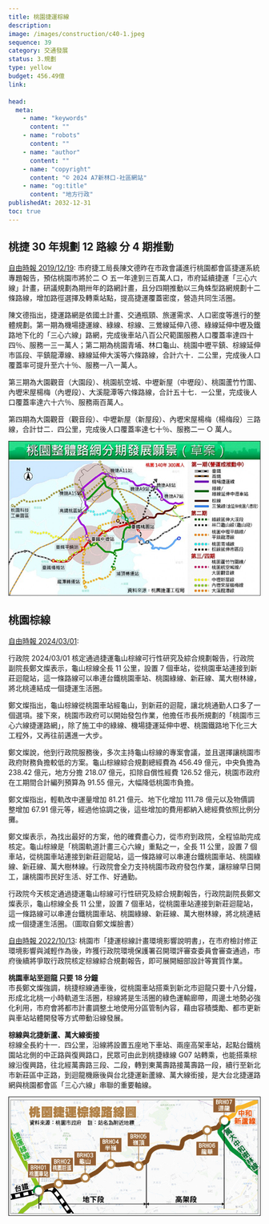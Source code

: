 ```yaml
---
title: 桃園捷運棕線
description:
image: /images/construction/c40-1.jpeg
sequence: 39
category: 交通發展
status: 3.規劃
type: yellow
budget: 456.49億
link:

head:
  meta:
    - name: "keywords"
      content: ""
    - name: "robots"
      content: ""
    - name: "author"
      content: ""
    - name: "copyright"
      content: "© 2024 A7新林口-社區網站"
    - name: "og:title"
      content: "地方行政"
publishedAt: 2032-12-31
toc: true
---
```


## 桃捷 30 年規劃 12 路線 分 4 期推動

<a href="https://news.ltn.com.tw/news/life/paper/1339959">自由時報 2019/12/19</a>:
市府捷工局長陳文德昨在市政會議進行桃園都會區捷運系統專題報告，預估桃園市將於二 ○ 五一年達到三百萬人口，市府延續捷運「三心六線」計畫，研議規劃為期卅年的路網計畫，且分四期推動以三角蛛型路網規劃十二條路線，增加路徑選擇及轉乘站點，提高捷運覆蓋密度，營造共同生活圈。

陳文德指出，捷運路網是依國土計畫、交通瓶頸、旅運需求、人口密度等進行的整體規劃。第一期為機場捷運線、綠線、棕線、三鶯線延伸八德、綠線延伸中壢及鐵路地下化的「三心六線」路網，完成後車站八百公尺範圍服務人口覆蓋率達四十四％、服務一三一萬人；第二期為桃園青埔、林口龜山、桃園中壢平鎮、棕線延伸市區段、平鎮龍潭線、綠線延伸大溪等六條路線，合計六十．二公里，完成後人口覆蓋率可提升至六十％、服務一八一萬人。

第三期為大園觀音（大園段）、桃園航空城、中壢新屋（中壢段）、桃園蘆竹竹圍、內壢宋屋楊梅（內壢段）、大溪龍潭等六條路線，合計五十七．一公里，完成後人口覆蓋率達六十六％、服務兩百萬人。

第四期為大園觀音（觀音段）、中壢新屋（新屋段）、內壢宋屋楊梅（楊梅段）三路線，合計廿二．四公里，完成後人口覆蓋率達七十％、服務二一 ○ 萬人。

![c40-1.jpeg](/images/construction/c40-1.jpeg)

## 桃園棕線

<a href="https://news.ltn.com.tw/news/life/breakingnews/4594613?fbclid=IwAR26MslzIa3KmD8OEY9ZV0czZiixnW7dx06AkYRhZXZgCsTLErJkzLKbc6w">自由時報 2024/03/01</a>:

行政院 2024/03/01 核定通過捷運龜山棕線可行性研究及綜合規劃報告，行政院副院長鄭文燦表示，龜山棕線全長 11 公里，設置 7 個車站，從桃園車站連接到新莊迴龍站，這一條路線可以串連台鐵桃園車站、桃園綠線、新莊線、萬大樹林線，將北桃連結成一個捷運生活圈。

鄭文燦指出，龜山棕線從桃園車站經龜山，到新莊的迴龍，讓北桃通勤人口多了一個選項。接下來，桃園市政府可以開始發包作業，他擔任市長所規劃的「桃園市三心六線捷運路網」，除了施工中的綠線、機場捷運延伸中壢、桃園鐵路地下化三大工程外，又再往前邁進一大步。

鄭文燦說，他到行政院服務後，多次主持龜山棕線的專案會議，並且選擇讓桃園市政府財務負擔較低的方案。龜山棕線綜合規劃總經費為 456.49 億元，中央負擔為 238.42 億元，地方分擔 218.07 億元，扣除自償性經費 126.52 億元，桃園市政府在工期間合計編列預算為 91.55 億元，大幅降低桃園市負擔。

鄭文燦指出，輕軌改中運量增加 81.21 億元、地下化增加 111.78 億元以及物價調整增加 67.91 億元等，經過他協調之後，這些增加的費用都納入總經費依照比例分攤。

鄭文燦表示，為找出最好的方案，他的確費盡心力，從市府到政院，全程協助完成核定。龜山棕線是「桃園軌道計畫三心六線」重點之一，全長 11 公里，設置 7 個車站，從桃園車站連接到新莊迴龍站，這一條路線可以串連台鐵桃園車站、桃園綠線、新莊線、萬大樹林線。行政院會全力支持桃園市政府發包作業，讓棕線早日開工，讓桃園市民好生活、好工作、好通勤。

行政院今天核定通過捷運龜山棕線可行性研究及綜合規劃報告，行政院副院長鄭文燦表示，龜山棕線全長 11 公里，設置 7 個車站，從桃園車站連接到新莊迴龍站，這一條路線可以串連台鐵桃園車站、桃園綠線、新莊線、萬大樹林線，將北桃連結成一個捷運生活圈。（圖取自鄭文燦臉書）

<a href="https://news.ltn.com.tw/news/Taoyuan/paper/1545437">自由時報 2022/10/13</a>:
桃園市「捷運棕線計畫環境影響說明書」，在市府檢討修正環境影響與減輕作為後，昨獲行政院環境保護署召開環評審查委員會審查通過，市府後續將爭取行政院核定棕線綜合規劃報告，即可展開細部設計等實質作業。

**桃園車站至迴龍 只要 18 分鐘**  
市長鄭文燦強調，桃捷棕線通車後，從桃園車站搭乘到新北市迴龍只要十八分鐘，形成北北桃一小時軌道生活圈，棕線將是生活圈的綠色運輸廊帶，周邊土地勢必強化利用，市府會將都市計畫調整土地使用分區管制內容，藉由容積獎勵、都市更新與車站站體開發等方式帶動沿線發展。

**棕線與北捷新蘆、萬大線銜接**  
棕線全長約十一．四公里，沿線將設置五座地下車站、兩座高架車站，起點台鐵桃園站北側的中正路與復興路口，民眾可由此到桃捷綠線 G07 站轉乘，也能搭乘棕線沿復興路，往北經萬壽路三段、二段，轉到東萬壽路接萬壽路一段，續行至新北市新莊區中正路，到迴龍機廠後與台北捷運新蘆線、萬大線銜接，是大台北捷運路網與桃園都會區「三心六線」串聯的重要軸線。

![c40-2.jpeg](/images/construction/c40-2.jpeg)
